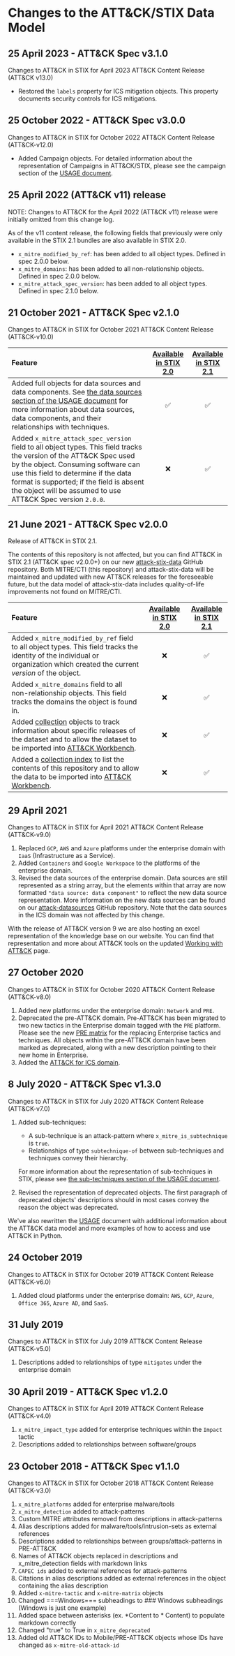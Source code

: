 
# Changes to the ATT&CK/STIX Data Model

## 25 April 2023 - ATT&CK Spec v3.1.0

Changes to ATT&CK in STIX for April 2023 ATT&CK Content Release (ATT&CK v13.0)

* Restored the `labels` property for ICS mitigation objects. This property documents security controls for ICS mitigations.

## 25 October 2022 - ATT&CK Spec v3.0.0

Changes to ATT&CK in STIX for October 2022 ATT&CK Content Release (ATT&CK-v12.0)

* Added Campaign objects. For detailed information about the representation of Campaigns in ATT&CK/STIX, please see the campaign section of the [USAGE document](https://github.com/mitre/cti/blob/master/USAGE.md).

## 25 April 2022 (ATT&CK v11) release

NOTE: Changes to ATT&CK for the April 2022 (ATT&CK v11) release were initially omitted from this change log.

As of the v11 content release, the following fields that previously were only available in the STIX 2.1 bundles are also available in STIX 2.0.

* `x_mitre_modified_by_ref`: has been added to all object types. Defined in spec 2.0.0 below.
* `x_mitre_domains`: has been added to all non-relationship objects. Defined in spec 2.0.0 below.
* `x_mitre_attack_spec_version`: has been added to all object types. Defined in spec 2.1.0 below.

## 21 October 2021 - ATT&CK Spec v2.1.0
Changes to ATT&CK in STIX for October 2021 ATT&CK Content Release (ATT&CK-v10.0)

| Feature | [Available in STIX 2.0](https://github.com/mitre/cti) | [Available in STIX 2.1](https://github.com/mitre-attack/attack-stix-data) |
|:--------|:-----------------------------------------------------:|:-------------------------------------------------------------------------:|
| Added full objects for data sources and data components. See [the data sources section of the USAGE document](https://github.com/mitre-attack/attack-stix-data/blob/master/USAGE.md#data-sources-and-data-components) for more information about data sources, data components, and their relationships with techniques. | :white_check_mark: | :white_check_mark: |
| Added `x_mitre_attack_spec_version` field to all object types. This field tracks the version of the ATT&CK Spec used by the object. Consuming software can use this field to determine if the data format is supported; if the field is absent the object will be assumed to use ATT&CK Spec version `2.0.0`. | :x: | :white_check_mark: |

## 21 June 2021 - ATT&CK Spec v2.0.0
Release of ATT&CK in STIX 2.1.

The contents of this repository is not affected, but you can find ATT&CK in STIX 2.1 (ATT&CK spec v2.0.0+) on our new [attack-stix-data](https://github.com/mitre-attack/attack-stix-data) GitHub repository. Both MITRE/CTI (this repository) and attack-stix-data will be maintained and updated with new ATT&CK releases for the foreseeable future, but the data model of attack-stix-data includes quality-of-life improvements not found on MITRE/CTI. 

| Feature | [Available in STIX 2.0](https://github.com/mitre/cti) | [Available in STIX 2.1](https://github.com/mitre-attack/attack-stix-data) |
|:--------|:-----------------------------------------------------:|:-------------------------------------------------------------------------:|
| Added `x_mitre_modified_by_ref` field to all object types. This field tracks the identity of the individual or organization which created the current _version_ of the object. | :x: | :white_check_mark: | 
| Added `x_mitre_domains` field to all non-relationship objects. This field tracks the domains the object is found in. | :x: | :white_check_mark: |
| Added [collection](https://github.com/center-for-threat-informed-defense/attack-workbench-frontend/blob/master/docs/collections.md) objects to track information about specific releases of the dataset and to allow the dataset to be imported into [ATT&CK Workbench](https://github.com/center-for-threat-informed-defense/attack-workbench-frontend/). | :x: | :white_check_mark: |
| Added a [collection index](https://github.com/center-for-threat-informed-defense/attack-workbench-frontend/blob/master/docs/collections.md) to list the contents of this repository and to allow the data to be imported into [ATT&CK Workbench](https://github.com/center-for-threat-informed-defense/attack-workbench-frontend/). | :x: | :white_check_mark: |

## 29 April 2021
Changes to ATT&CK in STIX for April 2021 ATT&CK Content Release (ATT&CK-v9.0)

1. Replaced `GCP`, `AWS` and `Azure` platforms under the enterprise domain with `IaaS` (Infrastructure as a Service).
2. Added `Containers` and `Google Workspace` to the platforms of the enterprise domain.
3. Revised the data sources of the enterprise domain. Data sources are still represented as a string array, but the elements within that array are now formatted `"data source: data component"` to reflect the new data source representation. More information on the new data sources can be found on our [attack-datasources](https://github.com/mitre-attack/attack-datasources) GitHub repository. Note that the data sources in the ICS domain was not affected by this change.

With the release of ATT&CK version 9 we are also hosting an excel representation of the knowledge base on our website. You can find that representation and more about ATT&CK tools on the updated [Working with ATT&CK](https://attack.mitre.org/resources/working-with-attack/) page.

## 27 October 2020
Changes to ATT&CK in STIX for October 2020 ATT&CK Content Release (ATT&CK-v8.0)

1. Added new platforms under the enterprise domain: `Network` and `PRE`.
2. Deprecated the pre-ATT&CK domain. Pre-ATT&CK has been migrated to two new tactics in the Enterprise domain tagged with the `PRE` platform. Please see the new [PRE matrix](https://attack.mitre.org/matrices/enterprise/PRE/) for the replacing Enterprise tactics and techniques. All objects within the pre-ATT&CK domain have been marked as deprecated, along with a new description pointing to their new home in Enterprise.
3. Added the [ATT&CK for ICS domain](ics-attack).

## 8 July 2020 - ATT&CK Spec v1.3.0
Changes to ATT&CK in STIX for July 2020 ATT&CK Content Release (ATT&CK-v7.0)

1. Added sub-techniques:
    - A sub-technique is an attack-pattern where `x_mitre_is_subtechnique` is `true`. 
    - Relationships of type `subtechnique-of` between sub-techniques and techniques convey their hierarchy.

   For more information about the representation of sub-techniques in STIX, please see [the sub-techniques section of the USAGE document](USAGE.md#sub-techniques). 
2. Revised the representation of deprecated objects. The first paragraph of deprecated objects' descriptions should in most cases convey the reason the object was deprecated.

We've also rewritten the [USAGE](USAGE.md) document with additional information about the ATT&CK data model and more examples of how to access and use ATT&CK in Python.

## 24 October 2019
Changes to ATT&CK in STIX for October 2019 ATT&CK Content Release (ATT&CK-v6.0)
1. Added cloud platforms under the enterprise domain: `AWS`, `GCP`, `Azure`, `Office 365`, `Azure AD`, and `SaaS`.

## 31 July 2019
Changes to ATT&CK in STIX for July 2019 ATT&CK Content Release (ATT&CK-v5.0)
1. Descriptions added to relationships of type `mitigates` under the enterprise domain 

## 30 April 2019 - ATT&CK Spec v1.2.0
Changes to ATT&CK in STIX for April 2019 ATT&CK Content Release (ATT&CK-v4.0)
1. `x_mitre_impact_type` added for enterprise techniques within the `Impact` tactic
2. Descriptions added to relationships between software/groups

## 23 October 2018 - ATT&CK Spec v1.1.0
Changes to ATT&CK in STIX for October 2018 ATT&CK Content Release (ATT&CK-v3.0)

1. `x_mitre_platforms` added for enterprise malware/tools
2. `x_mitre_detection` added to attack-patterns
3. Custom MITRE attributes removed from descriptions in attack-patterns
4. Alias descriptions added for malware/tools/intrusion-sets as external references
5. Descriptions added to relationships between groups/attack-patterns in PRE-ATT&CK
6. Names of ATT&CK objects replaced in descriptions and x_mitre_detection fields with markdown links
7. `CAPEC ids` added to external references for attack-patterns
8. Citations in alias descriptions added as external references in the object containing the alias description
9. Added `x-mitre-tactic` and `x-mitre-matrix` objects
10. Changed ===Windows=== subheadings to ### Windows subheadings (Windows is just one example)
11. Added space between asterisks (ex. *Content to * Content) to populate markdown correctly
12. Changed "true" to True in `x_mitre_deprecated`
13. Added old ATT&CK IDs to Mobile/PRE-ATT&CK objects whose IDs have changed as `x-mitre-old-attack-id`
